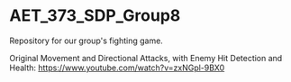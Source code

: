 # AET_373_SDP_Group8
Repository for our group's fighting game.

Original Movement and Directional Attacks, with Enemy Hit Detection and Health:
https://www.youtube.com/watch?v=zxNGpl-9BX0
